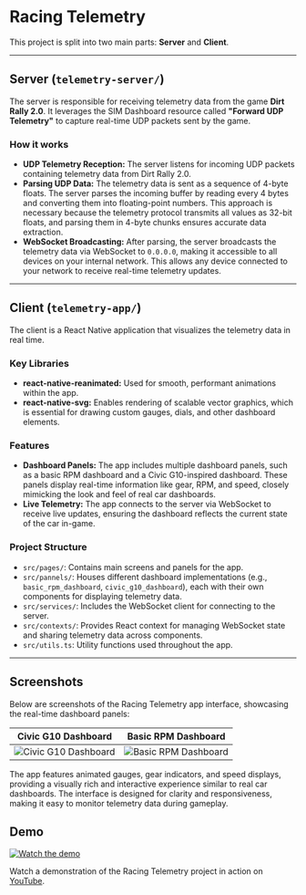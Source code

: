 # Racing Telemetry

This project is split into two main parts: **Server** and **Client**.

---

## Server (`telemetry-server/`)

The server is responsible for receiving telemetry data from the game **Dirt Rally 2.0**. It leverages the SIM Dashboard resource called **"Forward UDP Telemetry"** to capture real-time UDP packets sent by the game.

### How it works
- **UDP Telemetry Reception:** The server listens for incoming UDP packets containing telemetry data from Dirt Rally 2.0.
- **Parsing UDP Data:** The telemetry data is sent as a sequence of 4-byte floats. The server parses the incoming buffer by reading every 4 bytes and converting them into floating-point numbers. This approach is necessary because the telemetry protocol transmits all values as 32-bit floats, and parsing them in 4-byte chunks ensures accurate data extraction.
- **WebSocket Broadcasting:** After parsing, the server broadcasts the telemetry data via WebSocket to `0.0.0.0`, making it accessible to all devices on your internal network. This allows any device connected to your network to receive real-time telemetry updates.

---

## Client (`telemetry-app/`)

The client is a React Native application that visualizes the telemetry data in real time.

### Key Libraries
- **react-native-reanimated:** Used for smooth, performant animations within the app.
- **react-native-svg:** Enables rendering of scalable vector graphics, which is essential for drawing custom gauges, dials, and other dashboard elements.

### Features
- **Dashboard Panels:** The app includes multiple dashboard panels, such as a basic RPM dashboard and a Civic G10-inspired dashboard. These panels display real-time information like gear, RPM, and speed, closely mimicking the look and feel of real car dashboards.
- **Live Telemetry:** The app connects to the server via WebSocket to receive live updates, ensuring the dashboard reflects the current state of the car in-game.

### Project Structure
- `src/pages/`: Contains main screens and panels for the app.
- `src/pannels/`: Houses different dashboard implementations (e.g., `basic_rpm_dashboard`, `civic_g10_dashboard`), each with their own components for displaying telemetry data.
- `src/services/`: Includes the WebSocket client for connecting to the server.
- `src/contexts/`: Provides React context for managing WebSocket state and sharing telemetry data across components.
- `src/utils.ts`: Utility functions used throughout the app.

---

## Screenshots

Below are screenshots of the Racing Telemetry app interface, showcasing the real-time dashboard panels:

| Civic G10 Dashboard | Basic RPM Dashboard |
|:-------------------:|:------------------:|
| ![Civic G10 Dashboard](https://github.com/user-attachments/assets/021a9a49-1c77-4970-b0d8-85a680c880db) | ![Basic RPM Dashboard](https://github.com/user-attachments/assets/021a9a49-1c77-4970-b0d8-85a680c880db) |

The app features animated gauges, gear indicators, and speed displays, providing a visually rich and interactive experience similar to real car dashboards. The interface is designed for clarity and responsiveness, making it easy to monitor telemetry data during gameplay.

## Demo

[![Watch the demo](https://img.youtube.com/vi/xNK9pjLGo4M/0.jpg)](https://youtu.be/xNK9pjLGo4M)

Watch a demonstration of the Racing Telemetry project in action on [YouTube](https://youtu.be/xNK9pjLGo4M).
